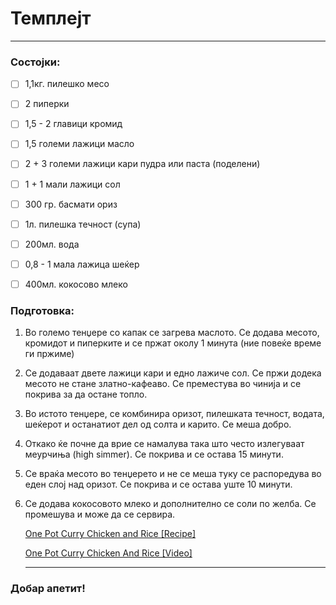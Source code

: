 # Темплејт

---

### Состојки:

- [ ] 1,1кг. пилешко месо

- [ ] 2 пиперки

- [ ] 1,5 - 2 главици кромид

- [ ] 1,5 големи лажици масло

- [ ] 2 + 3 големи лажици кари пудра или паста (поделени)

- [ ] 1 + 1 мали лажици сол

- [ ] 300 гр. басмати ориз

- [ ] 1л. пилешка течност (супа)

- [ ] 200мл. вода

- [ ] 0,8 - 1 мала лажица шеќер

- [ ] 400мл. кокосово млеко

### Подготовка:

1. Во големо тенџере со капак се загрева маслото. Се додава месото, кромидот и пиперките и се пржат околу 1 минута (ние повеќе време ги пржиме)

2. Се додаваат двете лажици кари и едно лажиче сол. Се пржи додека месото не стане златно-кафеаво. Се преместува во чинија и се покрива за да остане топло.

3. Во истото тенџере, се комбинира оризот, пилешката течност, водата, шеќерот и останатиот дел од солта и карито. Се меша добро.

4. Откако ќе почне да врие се намалува така што често излегуваат меурчиња (high simmer). Се покрива и се остава 15 минути.

5. Се враќа месото во тенџерето и не се меша туку се распоредува во еден слој над оризот. Се покрива и се остава уште 10 минути.

6. Се додава кокосовото млеко и дополнително се соли по желба. Се промешува и може да се сервира.
   
   [One Pot Curry Chicken and Rice [Recipe]](https://www.lecremedelacrumb.com/one-pot-curry-chicken-and-rice/)
   
   [One Pot Curry Chicken And Rice [Video]](https://www.pinterest.com/pin/689543392945983655/)
   
   
   
   ---

### Добар апетит!
